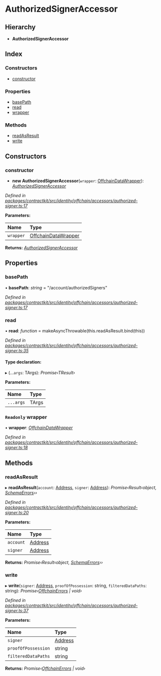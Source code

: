# AuthorizedSignerAccessor

## Hierarchy

* **AuthorizedSignerAccessor**

## Index

### Constructors

* [constructor](../classes/_identity_offchain_accessors_authorized_signer_.authorizedsigneraccessor.md#constructor)

### Properties

* [basePath](../classes/_identity_offchain_accessors_authorized_signer_.authorizedsigneraccessor.md#basepath)
* [read](../classes/_identity_offchain_accessors_authorized_signer_.authorizedsigneraccessor.md#read)
* [wrapper](../classes/_identity_offchain_accessors_authorized_signer_.authorizedsigneraccessor.md#readonly-wrapper)

### Methods

* [readAsResult](../classes/_identity_offchain_accessors_authorized_signer_.authorizedsigneraccessor.md#readasresult)
* [write](../classes/_identity_offchain_accessors_authorized_signer_.authorizedsigneraccessor.md#write)

## Constructors

### constructor

+ **new AuthorizedSignerAccessor**\(`wrapper`: [OffchainDataWrapper](../classes/_identity_offchain_data_wrapper_.offchaindatawrapper.md)\): [_AuthorizedSignerAccessor_](../classes/_identity_offchain_accessors_authorized_signer_.authorizedsigneraccessor.md)

_Defined in_ [_packages/contractkit/src/identity/offchain/accessors/authorized-signer.ts:17_](https://github.com/celo-org/celo-monorepo/blob/master/packages/contractkit/src/identity/offchain/accessors/authorized-signer.ts#L17)

**Parameters:**

| Name | Type |
| :--- | :--- |
| `wrapper` | [OffchainDataWrapper](../classes/_identity_offchain_data_wrapper_.offchaindatawrapper.md) |

**Returns:** [_AuthorizedSignerAccessor_](../classes/_identity_offchain_accessors_authorized_signer_.authorizedsigneraccessor.md)

## Properties

### basePath

• **basePath**: _string_ = "/account/authorizedSigners"

_Defined in_ [_packages/contractkit/src/identity/offchain/accessors/authorized-signer.ts:17_](https://github.com/celo-org/celo-monorepo/blob/master/packages/contractkit/src/identity/offchain/accessors/authorized-signer.ts#L17)

### read

• **read**: _function_ = makeAsyncThrowable\(this.readAsResult.bind\(this\)\)

_Defined in_ [_packages/contractkit/src/identity/offchain/accessors/authorized-signer.ts:35_](https://github.com/celo-org/celo-monorepo/blob/master/packages/contractkit/src/identity/offchain/accessors/authorized-signer.ts#L35)

#### Type declaration:

▸ \(...`args`: TArgs\): _Promise‹TResult›_

**Parameters:**

| Name | Type |
| :--- | :--- |
| `...args` | TArgs |

### `Readonly` wrapper

• **wrapper**: [_OffchainDataWrapper_](../classes/_identity_offchain_data_wrapper_.offchaindatawrapper.md)

_Defined in_ [_packages/contractkit/src/identity/offchain/accessors/authorized-signer.ts:18_](https://github.com/celo-org/celo-monorepo/blob/master/packages/contractkit/src/identity/offchain/accessors/authorized-signer.ts#L18)

## Methods

### readAsResult

▸ **readAsResult**\(`account`: [Address](_base_.md#address), `signer`: [Address](_base_.md#address)\): _Promise‹Result‹object,_ [_SchemaErrors_](_identity_offchain_accessors_errors_.md#schemaerrors)_››_

_Defined in_ [_packages/contractkit/src/identity/offchain/accessors/authorized-signer.ts:20_](https://github.com/celo-org/celo-monorepo/blob/master/packages/contractkit/src/identity/offchain/accessors/authorized-signer.ts#L20)

**Parameters:**

| Name | Type |
| :--- | :--- |
| `account` | [Address](_base_.md#address) |
| `signer` | [Address](_base_.md#address) |

**Returns:** _Promise‹Result‹object,_ [_SchemaErrors_](_identity_offchain_accessors_errors_.md#schemaerrors)_››_

### write

▸ **write**\(`signer`: [Address](_base_.md#address), `proofOfPossession`: string, `filteredDataPaths`: string\): _Promise‹_[_OffchainErrors_](_identity_offchain_data_wrapper_.md#offchainerrors) _\| void›_

_Defined in_ [_packages/contractkit/src/identity/offchain/accessors/authorized-signer.ts:37_](https://github.com/celo-org/celo-monorepo/blob/master/packages/contractkit/src/identity/offchain/accessors/authorized-signer.ts#L37)

**Parameters:**

| Name | Type |
| :--- | :--- |
| `signer` | [Address](_base_.md#address) |
| `proofOfPossession` | string |
| `filteredDataPaths` | string |

**Returns:** _Promise‹_[_OffchainErrors_](_identity_offchain_data_wrapper_.md#offchainerrors) _\| void›_

